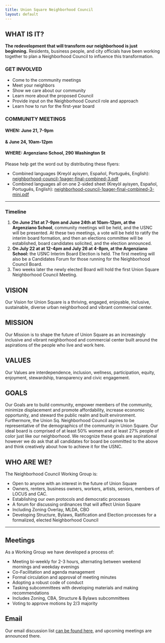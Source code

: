 ```yaml
---
title: Union Square Neighborhood Council
layout: default
---
```


## WHAT IS IT?

**The redevelopment that will transform our neighborhood is just beginning.** Residents, business people, and city officials have been working together to plan a Neighborhood Council to influence this transformation.


### GET INVOLVED

* Come to the community meetings
* Meet your neighbors
* Show we care about our community
* Learn more about the proposed Council
* Provide input on the Neighborhood Council role and approach
* Learn how to run for the first-year board

### COMMUNITY MEETINGS

#### WHEN: June 21, 7-9pm
#### &amp; June 24, 10am-12pm
#### WHERE: Argenziano School, 290 Washington St

Please help get the word out by distributing these flyers:

* Combined languages (Krey&ograve;l ayisyen, Espa&ntilde;ol, Portugu&ecirc;s, English): [neighborhood-council-1pager-final-combined-3.pdf](docs/neighborhood-council-1pager-final-combined-3.pdf)
* Combined languages all on one 2-sided sheet (Krey&ograve;l ayisyen, Espa&ntilde;ol, Portugu&ecirc;s, English): [neighborhood-council-1pager-final-combined-3-mini.pdf](docs/neighborhood-council-1pager-final-combined-3-mini.pdf)

****

### Timeline

1. **On June 21st at 7-9pm and June 24th at 10am-12pm, at the Argenziano School**, community meetings will be held, and the USNC will be presented. At these two meetings, a vote will be held to ratify the interim board formation, and then an elections committee will be established, board candidates solicited, and the election announced.
2. **On July 22 at at 12-4pm and July 26 at 4-8pm, at the Argenziano School:** the USNC Interim Board Election is held. The first meeting will also be a Candidates Forum for those running for the Neighborhood Council Board.
3. Two weeks later the newly elected Board will hold the first Union Square Neighborhood Council Meeting. 


## VISION

Our Vision for Union Square is a thriving, engaged, enjoyable, inclusive, sustainable, diverse urban neighborhood and vibrant commercial center. 


## MISSION

Our Mission is to shape the future of Union Square as an increasingly inclusive and vibrant neighborhood and commercial center built around the aspirations of the people who live and work here. 

## VALUES

Our Values are interdependence, inclusion, wellness, participation, equity, enjoyment, stewardship, transparency and civic engagement.


## GOALS

Our Goals are to build community, empower members of the community, minimize displacement and promote affordability, increase economic opportunity, and steward the public realm and built environment. Furthermore, the Union Sq. Neighborhood Council aspires to be representative of the demographics of the community in Union Square. Our ideal board is comprised of at least 50% women and at least 27% people of color just like our neighborhood. We recognize these goals are aspirational however we do ask that all candidates for board be committed to the above and think creatively about how to achieve it for the USNC. 


## WHO ARE WE?

The Neighborhood Council Working Group is:

* Open to anyone with an interest in the future of Union Square
* Owners, renters, business owners, workers, artists, seniors, members of LOCUS and CAC. 
* Establishing our own protocols and democratic processes
* A forum for discussing ordinances that will affect Union Square
* Including Zoning Overlay, MLDA, CBO
* Developing Structure, Bylaws, Ratification and Election processes for a formalized, elected Neighborhood Council

****

## Meetings

As a Working Group we have developed a process of:

* Meeting bi-weekly for 2-3 hours, alternating between weekend mornings and weekday evenings
* Co-Facilitation and agenda management
* Formal circulation and approval of meeting minutes
* Adopting a robust code of conduct
* Tasking subcommittees with developing materials and making recommendations
* Includes Zoning, CBA, Structure &amp; Bylaws subcommittees
* Voting to approve motions by 2/3 majority


## Email

Our email discussion list [can be found here](https://groups.google.com/forum/#!forum/locus-pmo-working-group), and upcoming meetings are announced there. 
